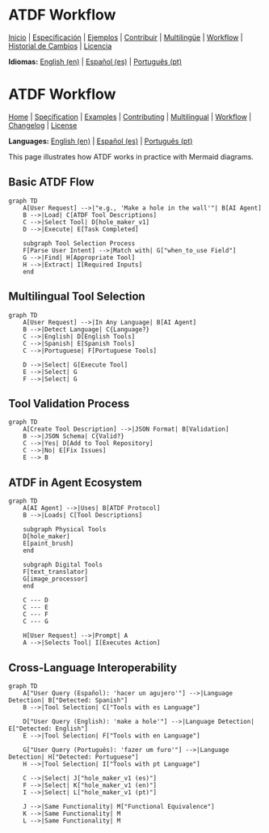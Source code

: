 # ATDF Workflow

[Inicio](index.md) | [Especificación](specification.md) | [Ejemplos](examples.md) | [Contribuir](contributing.md) | [Multilingüe](multilingual.md) | [Workflow](workflow.md) | [Historial de Cambios](changelog.md) | [Licencia](license.md)

**Idiomas:** [English (en)](../en/workflow.md) | [Español (es)](workflow.md) | [Português (pt)](../pt/workflow.md)

# ATDF Workflow

[Home](index.md) | [Specification](specification.md) | [Examples](examples.md) | [Contributing](contributing.md) | [Multilingual](multilingual.md) | [Workflow](workflow.md) | [Changelog](changelog.md) | [License](license.md)

**Languages:** [English (en)](../en/workflow.md) | [Español (es)](workflow.md) | [Português (pt)](../pt/workflow.md)

This page illustrates how ATDF works in practice with Mermaid diagrams.

## Basic ATDF Flow

```mermaid
graph TD
    A[User Request] -->|"e.g., 'Make a hole in the wall'"| B[AI Agent]
    B -->|Load| C[ATDF Tool Descriptions]
    C -->|Select Tool| D[hole_maker_v1]
    D -->|Execute| E[Task Completed]
    
    subgraph Tool Selection Process
    F[Parse User Intent] -->|Match with| G["when_to_use Field"]
    G -->|Find| H[Appropriate Tool]
    H -->|Extract| I[Required Inputs]
    end
```

## Multilingual Tool Selection

```mermaid
graph TD
    A[User Request] -->|In Any Language| B[AI Agent]
    B -->|Detect Language| C{Language?}
    C -->|English| D[English Tools]
    C -->|Spanish| E[Spanish Tools]
    C -->|Portuguese| F[Portuguese Tools]
    
    D -->|Select| G[Execute Tool]
    E -->|Select| G
    F -->|Select| G
```

## Tool Validation Process

```mermaid
graph TD
    A[Create Tool Description] -->|JSON Format| B[Validation]
    B -->|JSON Schema| C{Valid?}
    C -->|Yes| D[Add to Tool Repository]
    C -->|No| E[Fix Issues]
    E --> B
```

## ATDF in Agent Ecosystem

```mermaid
graph TD
    A[AI Agent] -->|Uses| B[ATDF Protocol]
    B -->|Loads| C[Tool Descriptions]
    
    subgraph Physical Tools
    D[hole_maker]
    E[paint_brush]
    end
    
    subgraph Digital Tools
    F[text_translator]
    G[image_processor]
    end
    
    C --- D
    C --- E
    C --- F
    C --- G
    
    H[User Request] -->|Prompt| A
    A -->|Selects Tool| I[Executes Action]
```

## Cross-Language Interoperability

```mermaid
graph TD
    A["User Query (Español): 'hacer un agujero'"] -->|Language Detection| B["Detected: Spanish"]
    B -->|Tool Selection| C["Tools with es Language"]
    
    D["User Query (English): 'make a hole'"] -->|Language Detection| E["Detected: English"]
    E -->|Tool Selection| F["Tools with en Language"]
    
    G["User Query (Português): 'fazer um furo'"] -->|Language Detection| H["Detected: Portuguese"]
    H -->|Tool Selection| I["Tools with pt Language"]
    
    C -->|Select| J["hole_maker_v1 (es)"]
    F -->|Select| K["hole_maker_v1 (en)"]
    I -->|Select| L["hole_maker_v1 (pt)"]
    
    J -->|Same Functionality| M["Functional Equivalence"]
    K -->|Same Functionality| M
    L -->|Same Functionality| M
``` 